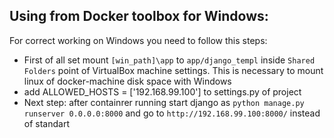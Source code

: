 
## Using from Docker toolbox for Windows:

For correct working on Windows you need to follow this steps:

- First of all set mount `[win_path]\app` to `app/django_templ` inside `Shared Folders` point of VirtualBox machine settings.
This is necessary to mount linux of docker-machine disk space with Windows
- add ALLOWED_HOSTS = ['192.168.99.100'] to settings.py of project
- Next step: after containrer running start django as `python manage.py runserver 0.0.0.0:8000` and 
go to `http://192.168.99.100:8000/` instead of standart 
